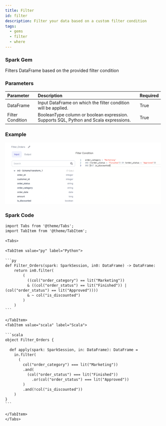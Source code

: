```yaml
---
title: Filter
id: filter
description: Filter your data based on a custom filter condition
tags:
  - gems
  - filter
  - where
---
```


<h3><span class="badge">Spark Gem</span></h3>

Filters DataFrame based on the provided filter condition

### Parameters

| Parameter        | Description                                                                           | Required |
| :--------------- | :------------------------------------------------------------------------------------ | :------- |
| DataFrame        | Input DataFrame on which the filter condition will be applied.                        | True     |
| Filter Condition | BooleanType column or boolean expression. Supports SQL, Python and Scala expressions. | True     |

### Example

![Example usage of Filter](./img/filter_eg_1.png)

### Spark Code

````mdx-code-block
import Tabs from '@theme/Tabs';
import TabItem from '@theme/TabItem';

<Tabs>

<TabItem value="py" label="Python">

```py
def Filter_Orders(spark: SparkSession, in0: DataFrame) -> DataFrame:
    return in0.filter(
        (
          ((col("order_category") == lit("Marketing"))
          & ((col("order_status") == lit("Finished")) | (col("order_status") == lit("Approved"))))
          & ~ col("is_discounted")
        )
    )
```

</TabItem>
<TabItem value="scala" label="Scala">

```scala
object Filter_Orders {

  def apply(spark: SparkSession, in: DataFrame): DataFrame =
    in.filter(
      (
        col("order_category") === lit("Marketing"))
        .and(
          (col("order_status") === lit("Finished"))
            .or(col("order_status") === lit("Approved"))
        )
        .and(!col("is_discounted"))
    )
}
```

</TabItem>
</Tabs>

````
